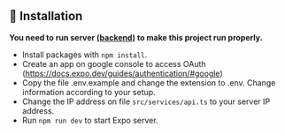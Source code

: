 ## 🚀 Installation

**You need to run server [(backend)](../server/) to make this project run properly.**

- Install packages with `npm install`.
- Create an app on google console to access OAuth (<https://docs.expo.dev/guides/authentication/#google>)
- Copy the file .env.example and change the extension to .env. Change information according to your setup.
- Change the IP address on file `src/services/api.ts` to your server IP address.
- Run `npm run dev` to start Expo server.
